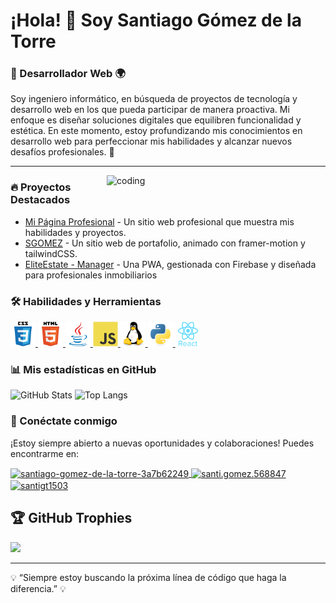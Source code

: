 # ¡Hola! 👋 Soy Santiago Gómez de la Torre
### 🚀 Desarrollador Web 🌍

Soy ingeniero informático, en búsqueda de proyectos de tecnología y desarrollo web en los que pueda participar de manera proactiva. Mi enfoque es diseñar soluciones digitales que equilibren funcionalidad y estética. En este momento, estoy profundizando mis conocimientos en desarrollo web para perfeccionar mis habilidades y alcanzar nuevos desafíos profesionales. 🚀

<hr />

<img align="right" alt="coding" width="350" src="https://media.tenor.com/NOYF3f82b_gAAAAC/programmer.gif">

### 🔥 Proyectos Destacados
- [Mi Página Profesional](https://github.com/Santi1503/profesional-homepage) - Un sitio web profesional que muestra mis habilidades y proyectos.
- [SGOMEZ](https://github.com/Santi1503/sgomez-portfolio) - Un sitio web de portafolio, animado con framer-motion y tailwindCSS.
- [EliteEstate - Manager](https://github.com/Santi1503/EliteEstate-Manager) - Una PWA, gestionada con Firebase y diseñada para profesionales inmobiliarios 

### 🛠️ Habilidades y Herramientas
<p align="left">
  <a href="https://www.w3schools.com/css/" target="_blank" rel="noreferrer">
    <img src="https://raw.githubusercontent.com/devicons/devicon/master/icons/css3/css3-original-wordmark.svg" alt="css3" width="40" height="40"/>
  </a>
  <a href="https://www.w3.org/html/" target="_blank" rel="noreferrer">
    <img src="https://raw.githubusercontent.com/devicons/devicon/master/icons/html5/html5-original-wordmark.svg" alt="html5" width="40" height="40"/>
  </a>
  <a href="https://www.java.com" target="_blank" rel="noreferrer">
    <img src="https://raw.githubusercontent.com/devicons/devicon/master/icons/java/java-original.svg" alt="java" width="40" height="40"/>
  </a>
  <a href="https://developer.mozilla.org/en-US/docs/Web/JavaScript" target="_blank" rel="noreferrer">
    <img src="https://raw.githubusercontent.com/devicons/devicon/master/icons/javascript/javascript-original.svg" alt="javascript" width="40" height="40"/>
  </a>
  <a href="https://www.linux.org/" target="_blank" rel="noreferrer">
    <img src="https://raw.githubusercontent.com/devicons/devicon/master/icons/linux/linux-original.svg" alt="linux" width="40" height="40"/>
  </a>
  <a href="https://www.python.org" target="_blank" rel="noreferrer">
    <img src="https://raw.githubusercontent.com/devicons/devicon/master/icons/python/python-original.svg" alt="python" width="40" height="40"/>
  </a>
  <a href="https://reactjs.org/" target="_blank" rel="noreferrer">
    <img src="https://raw.githubusercontent.com/devicons/devicon/master/icons/react/react-original-wordmark.svg" alt="react" width="40" height="40"/>
  </a>
</p>

### 📊 Mis estadísticas en GitHub
![GitHub Stats](https://github-readme-stats.vercel.app/api?username=santi1503&show_icons=true&locale=en)
![Top Langs](https://github-readme-stats.vercel.app/api/top-langs?username=santi1503&show_icons=true&locale=en&layout=compact)

### 🤝 Conéctate conmigo
¡Estoy siempre abierto a nuevas oportunidades y colaboraciones! Puedes encontrarme en:

<p align="left">
  <a href="https://linkedin.com/in/santiago-gomez-de-la-torre-3a7b62249" target="blank">
    <img align="center" src="https://raw.githubusercontent.com/rahuldkjain/github-profile-readme-generator/master/src/images/icons/Social/linked-in-alt.svg" alt="santiago-gomez-de-la-torre-3a7b62249" height="30" width="40" />
  </a>
  <a href="https://fb.com/santi.gomez.568847" target="blank">
    <img align="center" src="https://raw.githubusercontent.com/rahuldkjain/github-profile-readme-generator/master/src/images/icons/Social/facebook.svg" alt="santi.gomez.568847" height="30" width="40" />
  </a>
  <a href="https://instagram.com/santigt1503" target="blank">
    <img align="center" src="https://raw.githubusercontent.com/rahuldkjain/github-profile-readme-generator/master/src/images/icons/Social/instagram.svg" alt="santigt1503" height="30" width="40" />
  </a>
</p>

## 🏆 GitHub Trophies
![](https://github-profile-trophy.vercel.app/?username=santi1503&theme=radical&no-frame=false&no-bg=true&margin-w=4)

---

💡 “Siempre estoy buscando la próxima línea de código que haga la diferencia.” 💡
